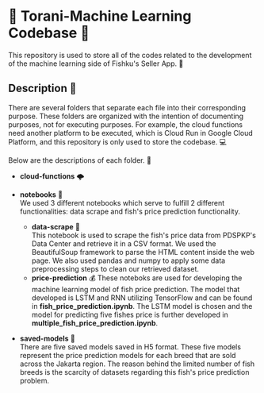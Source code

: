 # 🐠 Torani-Machine Learning Codebase 🧠

This repository is used to store all of the codes related to the development of the machine learning side of Fishku's Seller App. 📲

## Description 📝
There are several folders that separate each file into their corresponding purpose. These folders are organized with the intention of documenting purposes, not for executing purposes. For example, the cloud functions need another platform to be executed, which is Cloud Run in Google Cloud Platform, and this repository is only used to store the codebase. 💻

Below are the descriptions of each folder. 📂

* **cloud-functions** 🌩️

* **notebooks** 📓  
We used 3 different notebooks which serve to fulfill 2 different functionalities: data scrape and fish's price prediction functionality.
    * **data-scrape** 🎣  
    This notebook is used to scrape the fish's price data from PDSPKP's Data Center and retrieve it in a CSV format. We used the BeautifulSoup framework to parse the HTML content inside the web page. We also used pandas and numpy to apply some data preprocessing steps to clean our retrieved dataset.
    * **price-prediction** 💰
    These noteboks are used for developing the machine learning model of fish price prediction. The model that developed is LSTM and RNN utilizing TensorFlow and can be found in **fish_price_prediction.ipynb**. The LSTM model is chosen and the model for predicting five fishes price is further developed in **multiple_fish_price_prediction.ipynb**.
* **saved-models** 💾  
There are five saved models saved in H5 format. These five models represent the price prediction models for each breed that are sold across the Jakarta region. The reason behind the limited number of fish breeds is the scarcity of datasets regarding this fish's price prediction problem.
